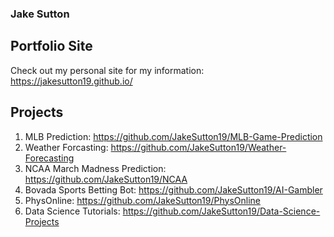 ### Jake Sutton


## Portfolio Site
Check out my personal site for my information: https://jakesutton19.github.io/


## Projects
1) MLB Prediction: https://github.com/JakeSutton19/MLB-Game-Prediction
2) Weather Forcasting: https://github.com/JakeSutton19/Weather-Forecasting
3) NCAA March Madness Prediction: https://github.com/JakeSutton19/NCAA
4) Bovada Sports Betting Bot: https://github.com/JakeSutton19/AI-Gambler
5) PhysOnline: https://github.com/JakeSutton19/PhysOnline
6) Data Science Tutorials: https://github.com/JakeSutton19/Data-Science-Projects



<!--
**JakeSutton19/jakesutton19** is a ✨ _special_ ✨ repository because its `README.md` (this file) appears on your GitHub profile.

Here are some ideas to get you started:

- 🔭 I’m currently working on ...
- 🌱 I’m currently learning ...
- 👯 I’m looking to collaborate on ...
- 🤔 I’m looking for help with ...
- 💬 Ask me about ...
- 📫 How to reach me: ...
- 😄 Pronouns: ...
- ⚡ Fun fact: ...
-->
